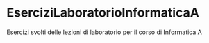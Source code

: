 # EserciziLaboratorioInformaticaA
Esercizi svolti delle lezioni di laboratorio per il corso di Informatica A
